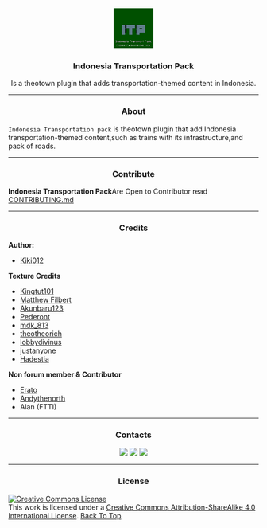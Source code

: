 <div align="center">
<img src="icon.png" alt="Logo" width="80" height="80" style="margin-top:5px;">

  <h3 align="center">Indonesia Transportation Pack</h3>

  <p align="center">
Is a theotown plugin that adds transportation-themed content in Indonesia.</p>
  
</div><hr>
<h3 align="center">About</h3>

`Indonesia Transportation pack` is theotown plugin that add Indonesia transportation-themed content,such as trains with its infrastructure,and pack of roads.<br />
<hr>
<h3 align="center">Contribute</h3>
<b>Indonesia Transportation Pack</b>Are Open to Contributor read <a href="CONTRIBUTING.md">CONTRIBUTING.md</a>
<hr>
<h3 align="center">Credits</h3>
  <b>Author:</b>
  <ul><li><a href="https://github.com/Kiki012184"> Kiki012</a></li></ul>
  <b>Texture Credits</b>
  <ul>
<li><a href="https://sites.google.com/view/retrocitycenter/home?authuser=0">Kingtut101</a></li>
<li><a href="https://forum.theotown.com/memberlist.php?mode=viewprofile&un=matthewfilbert15">Matthew Filbert</a></li>
<li><a href="https://forum.theotown.com/memberlist.php?mode=viewprofile&u=18596">Akunbaru123</a></li>
<li><a href="https://forum.theotown.com/memberlist.php?mode=viewprofile&u=9125">Pederont</a></li>
<li><a href="https://forum.theotown.com/memberlist.php?mode=viewprofile&u=922">mdk_813</a></li>
<li><a href="https://github.com/theotheoderich">theotheorich</a></li>
<li><a href="https://github.com/LobbyDivinus">lobbydivinus</a></li>
<li><a href="https://github.com/JustAnyones">justanyone</a></li>
<li><a href="https://forum.theotown.com/memberlist.php?mode=viewprofile&u=1853">Hadestia</a></li>
  </ul>
  <b>Non forum member & Contributor</b>
  <ul>
<li><a href="https://www.tt-forums.net/memberlist.php?mode=viewprofile&u=94284&sid=df0bb8693f500762656ad1620f1eafd1">Erato</a></li>
<li><a href="https://github.com/andythenorth">Andythenorth</a></li>
<li>Alan (FTTI)</li>
  </ul><hr>
<div align="center"><h3 align="center"> Contacts </h3>
  <a href="https://kiki012184.github.io/K012-Theotown.com/index.html"><img src="https://img.shields.io/badge/website-000000?style=for-the-badge&logo=About.me&logoColor=white"></a>
  <a href="https://chat.whatsapp.com/Bv4EIv7Jvjb8ViXeSJK0WS"><img src="https://img.shields.io/badge/WhatsApp-25D366?style=for-the-badge&logo=whatsapp&logoColor=white"></a>
  <a href="https://github.com/Kiki012184/Indonesia-Transportation-pack"><img src="https://img.shields.io/badge/GitHub-100000?style=for-the-badge&logo=github&logoColor=white"></a>
</div><hr>
<h3 align="center">License</h3>
<a rel="license" href="http://creativecommons.org/licenses/by-sa/4.0/"><img alt="Creative Commons License" style="border-width:0" src="https://i.creativecommons.org/l/by-sa/4.0/88x31.png" /></a><br />This work is licensed under a <a rel="license" href="http://creativecommons.org/licenses/by-sa/4.0/">Creative Commons Attribution-ShareAlike 4.0 International License</a>.
<a href="#Top">Back To Top</a>
